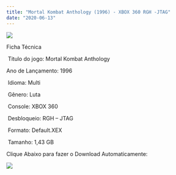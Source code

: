 ```yaml
---
title: "Mortal Kombat Anthology (1996) - XBOX 360 RGH -JTAG"
date: "2020-06-13"
---
```


[![](https://1.bp.blogspot.com/-wepGIvI4vcw/XuUDiE7o5GI/AAAAAAAALgQ/_cRscE8vYHc6IFTLeaQCkTSOsr5T_bW7QCK4BGAsYHg/3.jpg)](https://1.bp.blogspot.com/-wepGIvI4vcw/XuUDiE7o5GI/AAAAAAAALgQ/_cRscE8vYHc6IFTLeaQCkTSOsr5T_bW7QCK4BGAsYHg/s273/3.jpg)

Ficha Técnica

 Titulo do jogo: Mortal Kombat Anthology

Ano de Lançamento: 1996

 Idioma: Multi

 Gênero: Luta

 Console: XBOX 360

 Desbloqueio: RGH – JTAG

 Formato: Default.XEX

 Tamanho: 1,43 GB

Clique Abaixo para fazer o Download Automaticamente:

[![](https://1.bp.blogspot.com/-fysMBE_30yA/XtsW8rOzeTI/AAAAAAAAKHQ/yEg2otqCtcAfsWIP0xI63y3c0eWdDVksQCK4BGAsYHg/MEGA.png)](https://zee.gl/ZxTVxD)
